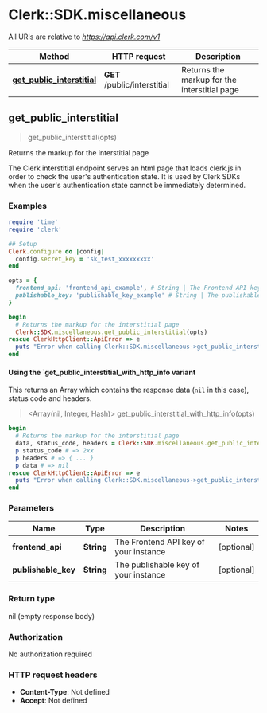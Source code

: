 # Clerk::SDK.miscellaneous

All URIs are relative to *https://api.clerk.com/v1*

| Method | HTTP request | Description |
| ------ | ------------ | ----------- |
| [**get_public_interstitial**](MiscellaneousApi.md#get_public_interstitial) | **GET** /public/interstitial | Returns the markup for the interstitial page |


## get_public_interstitial

> get_public_interstitial(opts)

Returns the markup for the interstitial page

The Clerk interstitial endpoint serves an html page that loads clerk.js in order to check the user's authentication state. It is used by Clerk SDKs when the user's authentication state cannot be immediately determined.

### Examples

```ruby
require 'time'
require 'clerk'

## Setup
Clerk.configure do |config|
  config.secret_key = 'sk_test_xxxxxxxxx'
end

opts = {
  frontend_api: 'frontend_api_example', # String | The Frontend API key of your instance
  publishable_key: 'publishable_key_example' # String | The publishable key of your instance
}

begin
  # Returns the markup for the interstitial page
  Clerk::SDK.miscellaneous.get_public_interstitial(opts)
rescue ClerkHttpClient::ApiError => e
  puts "Error when calling Clerk::SDK.miscellaneous->get_public_interstitial: #{e}"
end
```

#### Using the `get_public_interstitial_with_http_info variant

This returns an Array which contains the response data (`nil` in this case), status code and headers.

> <Array(nil, Integer, Hash)> get_public_interstitial_with_http_info(opts)

```ruby
begin
  # Returns the markup for the interstitial page
  data, status_code, headers = Clerk::SDK.miscellaneous.get_public_interstitial_with_http_info(opts)
  p status_code # => 2xx
  p headers # => { ... }
  p data # => nil
rescue ClerkHttpClient::ApiError => e
  puts "Error when calling Clerk::SDK.miscellaneous->get_public_interstitial_with_http_info: #{e}"
end
```

### Parameters

| Name | Type | Description | Notes |
| ---- | ---- | ----------- | ----- |
| **frontend_api** | **String** | The Frontend API key of your instance | [optional] |
| **publishable_key** | **String** | The publishable key of your instance | [optional] |

### Return type

nil (empty response body)

### Authorization

No authorization required

### HTTP request headers

- **Content-Type**: Not defined
- **Accept**: Not defined

